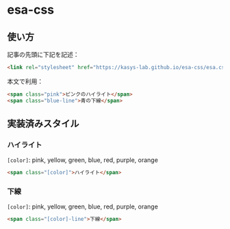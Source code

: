 # esa-css

## 使い方

記事の先頭に下記を記述：
```html
<link rel="stylesheet" href="https://kasys-lab.github.io/esa-css/esa.css">
```

本文で利用：
```html
<span class="pink">ピンクのハイライト</span>
<span class="blue-line">青の下線</span>
```

## 実装済みスタイル

### ハイライト

`[color]`: pink, yellow, green, blue, red, purple, orange

```html
<span class="[color]">ハイライト</span>
```

### 下線

`[color]`: pink, yellow, green, blue, red, purple, orange

```html
<span class="[color]-line">下線</span>
```
